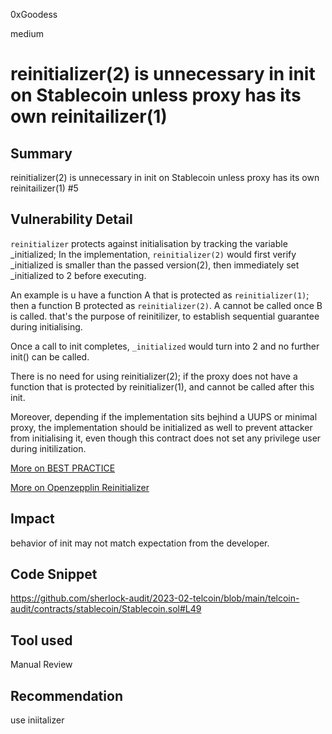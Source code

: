 0xGoodess

medium

# reinitializer(2) is unnecessary in init on Stablecoin unless proxy has its own reinitailizer(1)

## Summary
reinitializer(2) is unnecessary in init on Stablecoin unless proxy has its own reinitailizer(1) #5

## Vulnerability Detail
`reinitializer` protects against initialisation by tracking the variable _initialized; In the implementation, `reinitializer(2)` would first verify _initialized is smaller than the passed version(2), then immediately set _initialized to 2 before executing. 

An example is u have a function A that is protected as `reinitializer(1)`; then a function B protected as `reinitializer(2)`.
A cannot be called once B is called. that's the purpose of reinitilizer, to establish sequential guarantee during initialising.

Once a call to init completes, `_initialized` would turn into 2 and no further init() can be called.

There is no need for using reinitializer(2); if the proxy does not have a function that is protected by reinitializer(1), and cannot be called after this init.

Moreover, depending if the implementation sits bejhind a UUPS or minimal proxy, the implementation should be initialized as well to prevent attacker from initialising it, even though this contract does not set any privilege user during initilization. 

[More on BEST PRACTICE](https://ethereum.stackexchange.com/questions/132261/initializing-the-implementation-contract-when-using-uups-to-protect-against-atta)

[More on Openzepplin Reinitializer](https://github.com/OpenZeppelin/openzeppelin-contracts-upgradeable/blob/62aa67491a9b46a21c2b5e3600560150a2710f98/contracts/proxy/utils/Initializable.sol#L119)

## Impact
behavior of init may not match expectation from the developer.

## Code Snippet
https://github.com/sherlock-audit/2023-02-telcoin/blob/main/telcoin-audit/contracts/stablecoin/Stablecoin.sol#L49



## Tool used

Manual Review

## Recommendation
use iniitalizer
